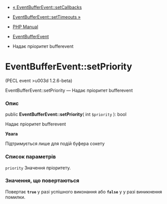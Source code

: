 - [«
EventBufferEvent::setCallbacks](eventbufferevent.setcallbacks.md)
- [EventBufferEvent::setTimeouts »](eventbufferevent.settimeouts.md)

- [PHP Manual](index.md)
- [EventBufferEvent](class.eventbufferevent.md)
- Надає пріоритет bufferevent

# EventBufferEvent::setPriority

(PECL event \>u003d 1.2.6-beta)

EventBufferEvent::setPriority — Надає пріоритет bufferevent

### Опис

public **EventBufferEvent::setPriority**( int `$priority` ): bool

Надає пріоритет bufferevent

**Увага**

Підтримується лише для подій буфера сокету

### Список параметрів

`priority`
Значення пріоритету.

### Значення, що повертаються

Повертає **`true`** у разі успішного виконання або **`false`** у
у разі виникнення помилки.
